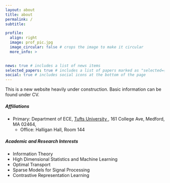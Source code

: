```yaml
---
layout: about
title: about
permalink: /
subtitle: 

profile:
  align: right
  image: prof_pic.jpg
  image_circular: false # crops the image to make it circular
  more_info: >
    

news: true # includes a list of news items
selected_papers: true # includes a list of papers marked as "selected={true}"
social: true # includes social icons at the bottom of the page
---
```


This is a new website heavily under construction. Basic information can be found under CV. 

##### Affiliations
- Primary: Department of ECE, <a href='https://engineering.tufts.edu/ece/'> Tufts University </a>, 161 College Ave, Medford, MA 02464, 
  - Office: Halligan Hall, Room 144


##### Academic and Research Interests
- Information Theory
- High Dimensional Statistics and Machine Learning 
- Optimal Transport 
- Sparse Models for Signal Processing
- Contrastive Representation Learning
